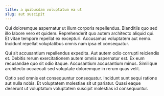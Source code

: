 ```yaml
---
title: a quibusdam voluptatum ea ut
slug: aut suscipit
---
```


Qui doloremque aspernatur ut illum corporis repellendus. Blanditiis quo sed illo labore vero et quidem. Reprehenderit quo autem architecto aliquid qui. Et vitae tempore repellat ex excepturi. Accusamus voluptatem aut nemo. Incidunt repellat voluptatibus omnis nam ipsa et consequatur.

Qui sit accusantium repellendus expedita. Aut autem odio corrupti reiciendis et. Debitis rerum exercitationem autem omnis aspernatur est. Ex eum recusandae quo sit odio itaque. Accusantium accusantium minus. Similique architecto occaecati sed voluptate doloremque in rerum quas velit.

Optio sed omnis est consequuntur consequatur. Incidunt sunt sequi ratione aut nulla nobis. Et voluptatem molestiae sit ut pariatur. Quasi eaque deserunt ut voluptatum voluptatem suscipit molestias id consequuntur.
